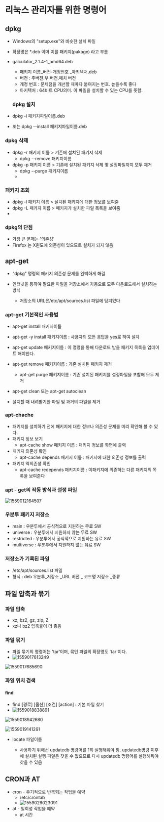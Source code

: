 # 리눅스 관리자를 위한 명령어

## dpkg

- Windows의 "setup.exe"와 비슷한 설치 파일
- 확장명은 *.deb 이며 이를 패키지(pakage) 라고 부름

- galculator_2.1.4-1_amd64.deb

  - 패키지 이름_버전-개정번호 _아키텍처.deb
  - 버전 : 주버전.부 버전.패치 버전
  - 개정 번호 : 문제점을 개선할 때마다 붙여지는 번호. 높을수록 좋다
  - 아키텍처 : 64비트 CPU의미. 이 파일을 설치할 수 있는 CPU를 뜻함.

  

  ### dpkg 설치

- dpkg -i 패키지파일이름.deb

- 또는 dpkg --install 패키지파일이름.deb



### dpkg 삭제

- dpkg -r 패키지 이름    >  기존에 설치된 패키지 삭제
  - dpkg --remove 패키지이름 
- dpkg -p 패키지 이름    > 기존에 설치된 패키지 삭제 및 설정파일까지 모두 제거
  - dpkg --purge   패키지이름
  - 

### 패키지 조회

- dpkg -l 패키지 이름   > 설치된 패키지에 대한 정보를 보여줌
- dpkg -L 패키지 이름   > 패키지가 설치한 파일 목록을 보여줌
- 

### dpkg의 단점

- 가장 큰 문제는 '의존성'
- Firefox 는 X윈도에 의존성이 있으므로 설치가 되지 않음



## apt-get

- "dpkg" 명령의 패키지 의존성 문제를 완벽하게 해결

- 인터넷을 통하여 필요한 파일을 저장소에서 자동으로 모두 다운로드해서 설치하는 방식

  - 저장소의  URL은/etc/apt/sources.list 파일에 담겨있다

    

### apt-get 기본적인 사용법

- apt-get install   패키지이름

- apt-get -y install  패키지이름   : 사용자의 모든 응답을 yes로 하여 설치

- apt-get update  패키지이름   :   이 명령을 통해 다운로드 받을 패키지 목록을 업데이트 해야한다.

- apt-get remove  패키지이름   :    기존 설치된 패키지 제거

  - apt-get purge 패키지이름  :  기존 설치된 패키지를 설정파일을 포함해 모두 제거

-  apt-get clean 또는 apt-get autoclean

  - 설치할 때 내려받기한 파일 및 과거의 파일을 제거

    

### apt-chache

- 패키지를 설치하기 전에 패키지에 대한 정보나 의존성 문제를 미리 확인해 볼 수 있다.
- 패키지 정보 보기
  - apt-cache show 패키지 이름   :   패키지 정보를 화면에 출력
- 패키지 의존성 확인
  - apt-cache depends 패키지 이름  :   패키지에 대한 의존성 정보를 출력
- 패키지 역의존성 확인
  - apt-cache redepends 패키지이름  :   이패키지에 의존하는 다른 패키지의 목록을 보여준다



### apt - get의 작동 방식과 설정 파일

![1559012164507](C:\Users\student\AppData\Roaming\Typora\typora-user-images\1559012164507.png)

### 우분투 패키지 저장소

- main  : 우분투에서 공식적으로 지원하는 무료 SW
- universe : 우분투에서 지원하지 않는 무료 SW
- restricted : 우분투에서 공식적으로 지원하는 유료 SW
- multiverse : 우분투에서 지원하지 않는 유료 SW



### 저장소가 기록된 파일

- /etc/apt/sources.list  파일
- 형식 : deb 우분투_저장소 _URL 버전 _ 코드명 저장소 _종류



## 파일 압축과 묶기

### 파일 압축

- xz, bz2, gz, zip, Z
- xz나 bz2 압축률이 더 좋음



### 파일 묶기

- 파일 묶기의 명령어는 'tar'이며, 묶인 파일의 확장명도 'tar'이다.
- ![1559017613249](C:\Users\student\AppData\Roaming\Typora\typora-user-images\1559017613249.png)

![1559017685690](C:\Users\student\AppData\Roaming\Typora\typora-user-images\1559017685690.png)

### 파일 위치 검색

#### find 

- find [경로] [옵션] [조건] [action]  : 기본 파일 찾기
- ![1559018838891](C:\Users\student\AppData\Roaming\Typora\typora-user-images\1559018838891.png)

![1559018942680](C:\Users\student\AppData\Roaming\Typora\typora-user-images\1559018942680.png)

![1559019141261](C:\Users\student\AppData\Roaming\Typora\typora-user-images\1559019141261.png)

- locate  파일이름

  - 사용하기 위해선 updatedb 명령어를 1회 실행해줘야 함. updatedb명령 이후에 설치된 실행 파일은 찾을 수 없으므로 다시 updatedb 명령어를 실행해줘야 찾을 수 있음

    

## CRON과 AT

- cron - 주기적으로 반복되는 작업을 예약
  - /etc/crontab
  - ![1559026023091](C:\Users\student\AppData\Roaming\Typora\typora-user-images\1559026023091.png)
- at - 일회성 작업을 예약
  - at 시간